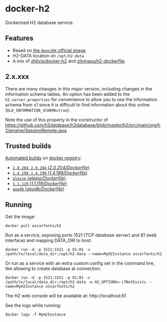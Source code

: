 docker-h2
=========

Dockerized H2 database service.


## Features

* Based on [the `OpenJDK` official image](https://hub.docker.com/r/_/openjdk/)
* H2-DATA location on `/opt/h2-data`
* A mix of [zhilvis/docker-h2](https://github.com/zhilvis/docker-h2) and [zilvinasu/h2-dockerfile](https://github.com/zilvinasu/h2-dockerfile).

## 2.x.xxx

There are many changes in this major version, including changes in the
information schema tables. An option has been added to the `h2.server.properties`
for convenience to allow you to use the information schema from v1 since it is
difficult to find information about this online (`OLD_INFORMATION_SCHEMA=true`).

Note the use of this property in the constructor of https://github.com/h2database/h2database/blob/master/h2/src/main/org/h2/engine/SessionRemote.java


## Trusted builds

[Automated builds](https://hub.docker.com/r/oscarfonts/h2/) on [docker registry](https://registry.hub.docker.com/):

* [`2.0.204`, `2.0.204` (*2.0.204/Dockerfile*)](https://github.com/oscarfonts/docker-h2/blob/master/2.0.204/Dockerfile)
* [`1.4.199`, `1.4.199` (*1.4.199/Dockerfile*)](https://github.com/oscarfonts/docker-h2/blob/master/1.4.199/Dockerfile)
* [`alpine` (*alpine/Dockerfile*)](https://github.com/oscarfonts/docker-h2/blob/master/alpine/Dockerfile)
* [`1.1.119` (*1.1.119/Dockerfile*)](https://github.com/oscarfonts/docker-h2/blob/master/1.1.119/Dockerfile)
* [`geodb` (*geodb/Dockerfile*)](https://github.com/oscarfonts/docker-h2/blob/master/geodb/Dockerfile)


## Running

Get the image:

```
docker pull oscarfonts/h2
```

Run as a service, exposing ports 1521 (TCP database server) and 81 (web interface) and mapping DATA_DIR to host:

```
docker run -d -p 1521:1521 -p 81:81 -v /path/to/local/data_dir:/opt/h2-data --name=MyH2Instance oscarfonts/h2
```

Or run as a service with an extra custom config set in the command line, like allowing to create database at connection:

```
docker run -d -p 1521:1521 -p 81:81 -v /path/to/local/data_dir:/opt/h2-data -e H2_OPTIONS=-ifNotExists --name=MyH2Instance oscarfonts/h2
```

The H2 web console will be available at: http://localhost:81

See the logs while running:

```
docker logs -f MyH2Instance
```
